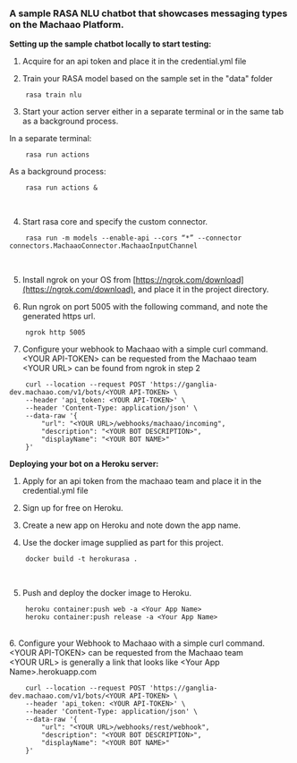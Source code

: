 ### A sample RASA NLU chatbot that showcases messaging types on the Machaao Platform.<br>


**Setting up the sample chatbot locally to start testing:**<br>

1. Acquire for an api token and place it in the credential.yml file<br>

2. Train your RASA model based on the sample set in the "data" folder
```
	rasa train nlu 
```

3. Start your action server either in a separate terminal or in the same tab as a background process.<br>

In a separate terminal:<br>
```
	rasa run actions
```

As a background process: <br>
```
	rasa run actions &
```
<br>

4. Start rasa core and specify the custom connector.<br>
```
	rasa run -m models --enable-api --cors “*” --connector connectors.MachaaoConnector.MachaaoInputChannel
```
<br>

5. Install ngrok on your OS from [https://ngrok.com/download](https://ngrok.com/download), and place it in the project directory.<br>

6. Run ngrok on port 5005 with the following command, and note the generated https url.<br>

```
	ngrok http 5005
```

7. Configure your webhook to Machaao with a simple curl command.<br>
&lt;YOUR API-TOKEN> can be requested from the Machaao team<br>
&lt;YOUR URL> can be found from ngrok in step 2<br>

```
	curl --location --request POST 'https://ganglia-dev.machaao.com/v1/bots/<YOUR API-TOKEN> \
	--header 'api_token: <YOUR API-TOKEN>' \
	--header 'Content-Type: application/json' \
	--data-raw '{
		"url": "<YOUR URL>/webhooks/machaao/incoming",
		"description": "<YOUR BOT DESCRIPTION>",
		"displayName": "<YOUR BOT NAME>"
	}'
```

**Deploying your bot on a Heroku server:**<br>

1. Apply for an api token from the machaao team and place it in the credential.yml file<br>

2. Sign up for free on Heroku.<br>

3. Create a new app on Heroku and note down the app name.<br>

4. Use the docker image supplied as part for this project.<br>
```
	docker build -t herokurasa .
```
<br>

5. Push and deploy the docker image to Heroku.<br>
```
	heroku container:push web -a <Your App Name>
	heroku container:push release -a <Your App Name>
```
<br>
6. Configure your Webhook to Machaao with a simple curl command.<br>
&lt;YOUR API-TOKEN> can be requested from the Machaao team<br>
&lt;YOUR URL> is generally a link that looks like &lt;Your App Name>.herokuapp.com<br>

```
	curl --location --request POST 'https://ganglia-dev.machaao.com/v1/bots/<YOUR API-TOKEN> \
	--header 'api_token: <YOUR API-TOKEN>' \
	--header 'Content-Type: application/json' \
	--data-raw '{
		"url": "<YOUR URL>/webhooks/rest/webhook",
		"description": "<YOUR BOT DESCRIPTION>",
		"displayName": "<YOUR BOT NAME>"
	}'
```
